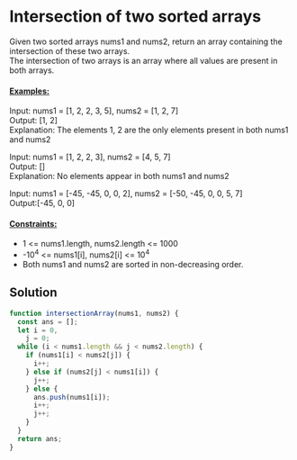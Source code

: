 # Intersection of two sorted arrays

Given two sorted arrays nums1 and nums2, return an array containing the intersection of these two arrays.  
The intersection of two arrays is an array where all values are present in both arrays.  

#### <ins>Examples:</ins>

Input: nums1 = [1, 2, 2, 3, 5], nums2 = [1, 2, 7]  
Output: [1, 2]  
Explanation: The elements 1, 2 are the only elements present in both nums1 and nums2  
  
Input: nums1 = [1, 2, 2, 3], nums2 = [4, 5, 7]  
Output: []  
Explanation: No elements appear in both nums1 and nums2  
  
Input: nums1 = [-45, -45, 0, 0, 2], nums2 = [-50, -45, 0, 0, 5, 7]  
Output:[-45, 0, 0]  

#### <ins>Constraints:</ins>

- 1 <= nums1.length, nums2.length <= 1000
- -10<sup>4</sup> <= nums1[i], nums2[i] <= 10<sup>4</sup>
- Both nums1 and nums2 are sorted in non-decreasing order.  

## Solution

```Javascript
function intersectionArray(nums1, nums2) {
  const ans = [];
  let i = 0,
    j = 0;
  while (i < nums1.length && j < nums2.length) {
    if (nums1[i] < nums2[j]) {
      i++;
    } else if (nums2[j] < nums1[i]) {
      j++;
    } else {
      ans.push(nums1[i]);
      i++;
      j++;
    }
  }
  return ans;
}
```
